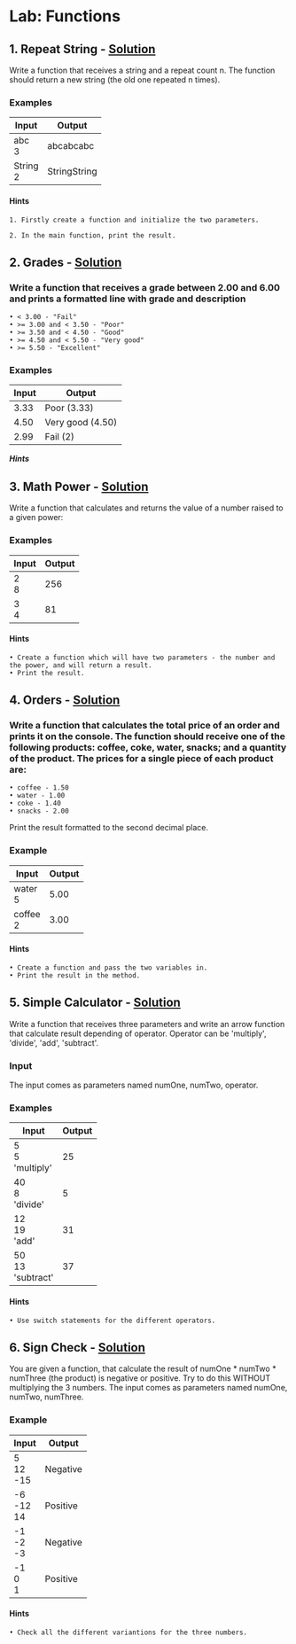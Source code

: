 # Lab: Functions
##    1. Repeat String - [Solution](https://github.com/borislavstoychev/SoftUni/blob/main/JSFundamentals/Functions/lab/RepeatString.js)
Write a function that receives a string and a repeat count n. The function should return a new string (the old one repeated n times).
### Examples
Input | Output
------| ------
abc<br>3 | abcabcabc
String<br>2 | StringString

#### Hints
    1. Firstly create a function and initialize the two parameters.

    2. In the main function, print the result.
 ##   2. Grades - [Solution](https://github.com/borislavstoychev/SoftUni/blob/main/JSFundamentals/Functions/lab/Grades.js)
### Write a function that receives a grade between 2.00 and 6.00 and prints a formatted line with grade and description
    • < 3.00 - "Fail"
    • >= 3.00 and < 3.50 - "Poor"
    • >= 3.50 and < 4.50 - "Good"
    • >= 4.50 and < 5.50 - "Very good"
    • >= 5.50 - "Excellent"
### Examples
Input | Output
------| -----
3.33 | Poor (3.33)
4.50 | Very good (4.50)
2.99 | Fail (2)

***Hints***

 ##   3. Math Power - [Solution](https://github.com/borislavstoychev/SoftUni/blob/main/JSFundamentals/Functions/lab/MathPower.js)
Write a function that calculates and returns the value of a number raised to a given power:
### Examples
Input | Output
------| ------
2<br>8 | 256
3<br>4 | 81

#### Hints
    • Create a function which will have two parameters - the number and the power, and will return a result.
    • Print the result.
##    4. Orders - [Solution](https://github.com/borislavstoychev/SoftUni/blob/main/JSFundamentals/Functions/lab/Orders.js)
### Write a function that calculates the total price of an order and prints it on the console. The function should receive one of the following products: coffee, coke, water, snacks; and a quantity of the product. The prices for a single piece of each product are: 
    • coffee - 1.50
    • water - 1.00
    • coke - 1.40
    • snacks - 2.00
Print the result formatted to the second decimal place.
### Example
Input | Output
------| ------
water<br>5 | 5.00
coffee<br>2 | 3.00

#### Hints
    • Create a function and pass the two variables in.
    • Print the result in the method.
##    5. Simple Calculator - [Solution](https://github.com/borislavstoychev/SoftUni/blob/main/JSFundamentals/Functions/lab/SimpleCalculator.js)
Write a function that receives three parameters and write an arrow function that calculate result depending of operator. Operator can be 'multiply', 'divide', 'add', 'subtract'. 
### Input
The input comes as parameters named numOne, numTwo, operator.
### Examples
Input | Output
------| ------
5<br>5<br>'multiply' | 25
40<br>8<br>'divide' | 5
12<br>19<br>'add' | 31
50<br>13<br>'subtract' | 37

#### Hints
    • Use switch statements for the different operators.

##    6. Sign Check - [Solution](https://github.com/borislavstoychev/SoftUni/blob/main/JSFundamentals/Functions/lab/SignCheck.js)
You are given a function, that calculate the result of numOne * numTwo * numThree (the product) is negative or positive. 
Try to do this WITHOUT multiplying the 3 numbers.
The input comes as parameters named numOne, numTwo, numThree.
### Example
Input | Output
------| ------
5<br>12<br>-15 | Negative
-6<br>-12<br>14 | Positive
-1<br>-2<br> -3 | Negative
-1<br>0<br>1 | Positive

#### Hints
    • Check all the different variantions for the three numbers.



